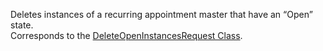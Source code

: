 Deletes instances of a recurring appointment master that have an “Open” state.  
Corresponds to the [DeleteOpenInstancesRequest Class](https://msdn.microsoft.com/library/microsoft.crm.sdk.messages.deleteopeninstancesrequest.aspx).
